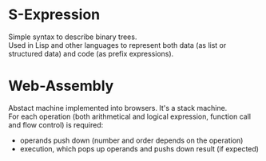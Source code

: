# S-Expression
Simple syntax to describe binary trees.<br>
Used in Lisp and other languages to represent both data (as list or structured data) and code (as prefix expressions).

# Web-Assembly
Abstact machine implemented into browsers. It's a stack machine.<br>
For each operation (both arithmetical and logical expression, function call and flow control) is required:<br>
- operands push down (number and order depends on the operation)<br>
- execution, which pops up operands and pushs down result (if expected)<br>
